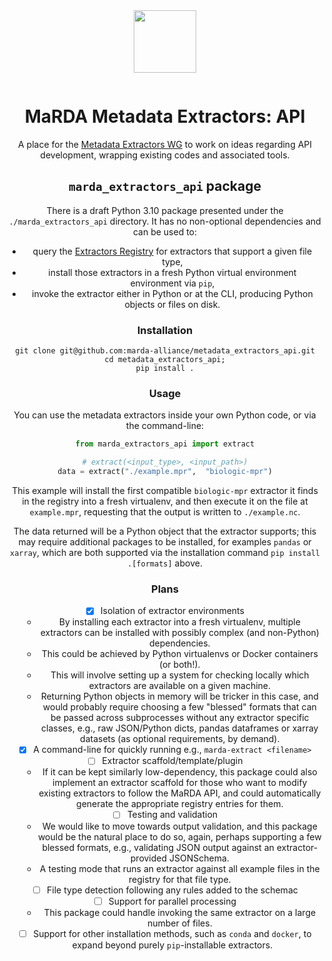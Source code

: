 <div align="center" style="padding-bottom: 1em;">
<img width="100px" align="center" src="https://avatars.githubusercontent.com/u/74017645?s=200&v=4">
</div>

# <div align="center">MaRDA Metadata Extractors: API</div>
<div align="center">

A place for the [Metadata Extractors WG](https://github.com/marda-alliance/metadata_extractors/) to work on ideas regarding API development, wrapping existing codes and associated tools.

## `marda_extractors_api` package

There is a draft Python 3.10 package presented under the `./marda_extractors_api`
directory.
It has no non-optional dependencies and can be used to:
- query the [Extractors Registry](https://marda-registry.fly.dev/) for extractors that support a given file type,
- install those extractors in a fresh Python virtual environment environment via `pip`,
- invoke the extractor either in Python or at the CLI, producing Python objects or files on disk.

### Installation

```shell
git clone git@github.com:marda-alliance/metadata_extractors_api.git
cd metadata_extractors_api;
pip install .
```

### Usage

You can use the metadata extractors inside your own Python code, or via the command-line:


```python
from marda_extractors_api import extract

# extract(<input_type>, <input_path>)
data = extract("./example.mpr",  "biologic-mpr")
```

This example will install the first compatible `biologic-mpr` extractor it finds in the registry into a fresh virtualenv, and then execute it on the file at `example.mpr`, requesting that the output is written to `./example.nc`.

The data returned will be a Python object that the extractor supports; this may require additional packages to be installed, for examples `pandas` or `xarray`, which are both supported via the installation command `pip install .[formats]` above.


### Plans

- [x] Isolation of extractor environments
    - By installing each extractor into a fresh virtualenv, multiple extractors
      can be installed with possibly complex (and non-Python) dependencies.
    - This could be achieved by Python virtualenvs or Docker containers (or
      both!).
    - This will involve setting up a system for checking locally which
      extractors are available on a given machine.
    - Returning Python objects in memory will be tricker in this case, and would
      probably require choosing a few "blessed" formats that can be passed
      across subprocesses without any extractor specific classes,
      e.g., raw JSON/Python dicts, pandas dataframes or xarray datasets (as
      optional requirements, by demand).
- [x] A command-line for quickly running e.g., `marda-extract <filename>`
- [ ] Extractor scaffold/template/plugin
    - If it can be kept similarly low-dependency, this package could also
      implement an extractor scaffold for those who want to modify existing
      extractors to follow the MaRDA API, and could automatically generate the
      appropriate registry entries for them.
- [ ] Testing and validation
    - We would like to move towards output validation, and this package would be
      the natural place to do so, again, perhaps supporting a few blessed
      formats, e.g., validating JSON output against an extractor-provided JSONSchema.
    - A testing mode that runs an extractor against all example files in the
      registry for that file type.
- [ ] File type detection following any rules added to the schemac
- [ ] Support for parallel processing
    - This package could handle invoking the same extractor on a large number of files.
- [ ] Support for other installation methods, such as `conda` and `docker`, to
  expand beyond purely `pip`-installable extractors.
